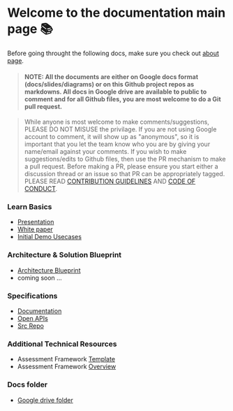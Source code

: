 # Welcome to the documentation main page :books:

Before going throught the following docs, make sure you check out [about page](https://github.com/G2P-Connect/common).

> #### NOTE: All the documents are either on Google docs format (docs/slides/diagrams) or on this Github project repos as markdowns. All docs in Google drive are available to public to comment and for all Github files, you are most welcome to do a Git pull request. 

> While anyone is most welcome to make comments/suggestions, PLEASE DO NOT MISUSE the privilage. If you are not using Google account to comment, it will show up as "anonymous", so it is important that you let the team know who you are by giving your name/email against your comments. If you wish to make suggestions/edits to Github files, then use the PR mechanism to make a pull request. Before making a PR, please ensure you start either a discussion thread or an issue so that PR can be appropriately tagged. PLEASE READ [CONTRIBUTION GUIDELINES](https://github.com/G2P-Connect/.github/blob/main/CONTRIBUTING.md) AND [CODE OF CONDUCT](https://github.com/G2P-Connect/.github/blob/main/CODE_OF_CONDUCT.md).

### Learn Basics
* [Presentation](https://docs.google.com/presentation/d/1vFAlyUTGwBNqFJMH6KITcM9WR6QgIx4XtGkk9DVnJzo/edit) 
* [White paper](https://docs.google.com/document/d/14jJRiL0pC5LSPNfcdL1w5L6QnfhE474Gm5u6bbTQ2XA/edit) 
* [Initial Demo Usecases](https://docs.google.com/presentation/d/1YNqDGVJa3Rl_AtejuJWzb6yRRBmumNhckk5p2njxJRw/edit)

### Architecture & Solution Blueprint
* [Architecture Blueprint](https://docs.google.com/presentation/d/18xAfNYB6V64H0DYrtKbJB8zNW2EDaIT4x3CHf4R8Tag/edit)
* coming soon ...

### Specifications
* [Documentation](https://g2p-connect.gitbook.io/docs/g2p-connect-protocol/home)
* [Open APIs](https://g2p-connect.github.io/specs/)
* [Src Repo](https://github.com/G2P-Connect/specs)

### Additional Technical Resources 
* Assessment Framework [Template](./assessments)
* Assessment Framework [Overview](https://docs.google.com/presentation/d/1YEN_GlNV28o6NU7tlTN6pQcSHDTwa5cGRSpJeCKHYMQ/edit#slide=id.p1)

### Docs folder
* [Google drive folder](https://drive.google.com/drive/u/1/folders/1wK7HfRHskf79eLEKIxVUK4G31HoTI3yb)

